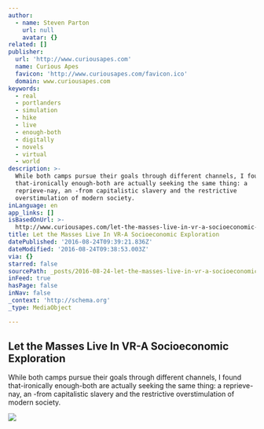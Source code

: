 ```yaml
---
author:
  - name: Steven Parton
    url: null
    avatar: {}
related: []
publisher:
  url: 'http://www.curiousapes.com'
  name: Curious Apes
  favicon: 'http://www.curiousapes.com/favicon.ico'
  domain: www.curiousapes.com
keywords:
  - real
  - portlanders
  - simulation
  - hike
  - live
  - enough-both
  - digitally
  - novels
  - virtual
  - world
description: >-
  While both camps pursue their goals through different channels, I found
  that-ironically enough-both are actually seeking the same thing: a
  reprieve-nay, an -from capitalistic slavery and the restrictive
  overstimulation of modern society.
inLanguage: en
app_links: []
isBasedOnUrl: >-
  http://www.curiousapes.com/let-the-masses-live-in-vr-a-socioeconomic-exploration/
title: Let the Masses Live In VR-A Socioeconomic Exploration
datePublished: '2016-08-24T09:39:21.836Z'
dateModified: '2016-08-24T09:38:53.003Z'
via: {}
starred: false
sourcePath: _posts/2016-08-24-let-the-masses-live-in-vr-a-socioeconomic-exploration.md
inFeed: true
hasPage: false
inNav: false
_context: 'http://schema.org'
_type: MediaObject

---
```

<article style=""><h1>Let the Masses Live In VR-A Socioeconomic Exploration</h1><p>While both camps pursue their goals through different channels, I found that-ironically enough-both are actually seeking the same thing: a reprieve-nay, an -from capitalistic slavery and the restrictive overstimulation of modern society.</p><img src="http://i1.wp.com/www.curiousapes.com/wp-content/uploads/2016/08/dystopia-sad-cyberpunk-virtual-reality.jpg?fit=1920%2C1080" /></article>